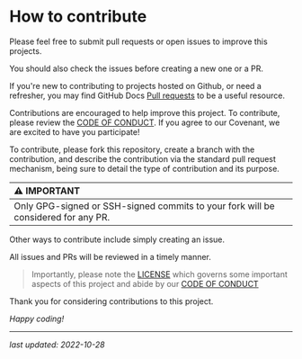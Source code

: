 # How to contribute

Please feel free to submit pull requests or open issues to improve this projects.

You should also check the issues before creating a new one or a PR.

If you're new to contributing to projects hosted on Github, or need a refresher, you may find GitHub Docs [Pull requests](https://docs.github.com/en/pull-requests) to be a useful resource.

Contributions are encouraged to help improve this project. To contribute, please review the [CODE OF CONDUCT](CODE_OF_CONDUCT.md). If you agree to our Covenant, we are excited to have you participate!

To contribute, please fork this repository, create a branch with the contribution, and describe the contribution via the standard pull request mechanism, being sure to detail the type of contribution and its purpose.

| :warning: **IMPORTANT**        |
|:---|
| Only GPG-signed or SSH-signed commits to your fork will be considered for any PR. |

Other ways to contribute include simply creating an issue.

All issues and PRs will be reviewed in a timely manner.

>Importantly, please note the [LICENSE](./LICENSE) which governs some important aspects of this project and abide by our [CODE OF CONDUCT](CODE_OF_CONDUCT.md)

Thank you for considering contributions to this project.

_Happy coding!_

---
_last updated: 2022-10-28_